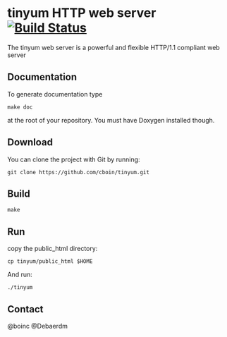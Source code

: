 # tinyum HTTP web server  [![Build Status](https://travis-ci.org/cboin/tinyum.svg?branch=master)](https://travis-ci.org/cboin/tinyum)
The tinyum web server is a powerful and flexible HTTP/1.1 compliant web server

## Documentation
To generate documentation type
```
make doc
```
at the root of your repository. You must have Doxygen installed though.

## Download
You can clone the project with Git by running: 
```
git clone https://github.com/cboin/tinyum.git
```

## Build
```
make
```

## Run

copy the public_html directory:
```
cp tinyum/public_html $HOME
```

And run:
```
./tinyum
```

## Contact
@boinc
@Debaerdm
